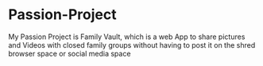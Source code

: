 # Passion-Project
My Passion Project is Family Vault, which is a web App to share pictures and Videos with closed family groups without having to post it on the shred browser space or social media space
